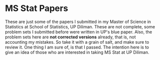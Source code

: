 # MS Stat Papers
These are just some of the papers I submitted in my Master of Science in Statistics at School of Statistics, UP Diliman. These are not complete, some problem sets I submitted before were written in UP's blue paper. Also, the problem sets here are **not corrected versions** already, that is, not accounting my mistakes. So take it with a grain of salt, and make sure to review it. One thing I am sure of, is that I passed. The intention here is to give an idea of those who are interested in taking MS Stat at UP Diliman. 
